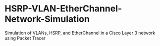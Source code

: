 # HSRP-VLAN-EtherChannel-Network-Simulation
Simulation of VLANs, HSRP, and EtherChannel in a Cisco Layer 3 network using Packet Tracer
